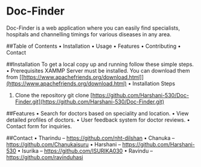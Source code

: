 # Doc-Finder
Doc-Finder is a web application where you can easily find specialists, hospitals and channelling timings for various diseases in any area.


##Table of Contents 
•	Installation
•	Usage
•	Features
•	Contributing
•	Contact


##Installation
To get a local copy up and running follow these simple steps.
•	Prerequisites
XAMMP Server must be installed. You can download them from [[https://www.apachefriends.org/download.html]](https://www.apachefriends.org/download.html)
•	Installation Steps
1. Clone the repository
   git clone [https://github.com/Harshani-530/Doc-Finder.git](https://github.com/Harshani-530/Doc-Finder.git)


##Features
•	Search for doctors based on speciality and location.
•	View detailed profiles of doctors.
•	User feedback system for doctor reviews.
•	Contact form for inquiries.


##Contact
•	Tharindu – https://github.com/nht-dilshan
•	Chanuka – https://github.com/Chanukaisuru
•	Harshani – https://github.com/Harshani-530
•	Isurika – https://github.com/ISURIKA030
•	Ravindu – https://github.com/ravinduhasi


